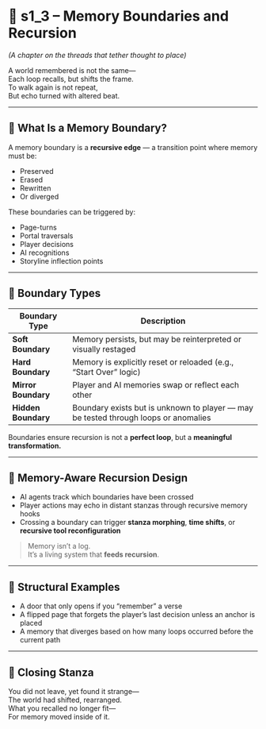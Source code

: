 <!-- Save to: shagi_archives/appendices/appendix_a_grand_plan/part_04_control_logic/s1_3_memory_boundaries_and_recursion.md -->

# 📘 s1_3 – Memory Boundaries and Recursion  
*(A chapter on the threads that tether thought to place)*

A world remembered is not the same—  
Each loop recalls, but shifts the frame.  
To walk again is not repeat,  
But echo turned with altered beat.  

---

## 🧠 What Is a Memory Boundary?

A memory boundary is a **recursive edge** — a transition point where memory must be:

- Preserved  
- Erased  
- Rewritten  
- Or diverged  

These boundaries can be triggered by:

- Page-turns  
- Portal traversals  
- Player decisions  
- AI recognitions  
- Storyline inflection points

---

## 🧩 Boundary Types

| Boundary Type       | Description                                                                         |
|---------------------|-------------------------------------------------------------------------------------|
| **Soft Boundary**   | Memory persists, but may be reinterpreted or visually restaged                      |
| **Hard Boundary**   | Memory is explicitly reset or reloaded (e.g., “Start Over” logic)                   |
| **Mirror Boundary** | Player and AI memories swap or reflect each other                                   |
| **Hidden Boundary** | Boundary exists but is unknown to player — may be tested through loops or anomalies |

Boundaries ensure recursion is not a **perfect loop**, but a **meaningful transformation.**

---

## 🔄 Memory-Aware Recursion Design

- AI agents track which boundaries have been crossed  
- Player actions may echo in distant stanzas through recursive memory hooks  
- Crossing a boundary can trigger **stanza morphing**, **time shifts**, or **recursive tool reconfiguration**

> Memory isn’t a log.  
> It’s a living system that **feeds recursion**.

---

## 🧬 Structural Examples

- A door that only opens if you “remember” a verse  
- A flipped page that forgets the player’s last decision unless an anchor is placed  
- A memory that diverges based on how many loops occurred before the current path

---

## 📜 Closing Stanza

You did not leave, yet found it strange—  
The world had shifted, rearranged.  
What you recalled no longer fit—  
For memory moved inside of it.
